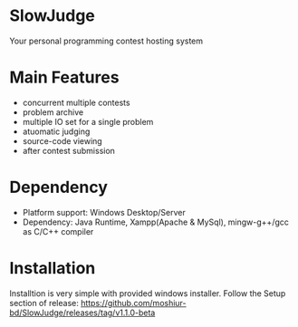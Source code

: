 # SlowJudge
Your personal programming contest hosting system 

# Main Features
* concurrent multiple contests
* problem archive
* multiple IO set for a single problem</li>
* atuomatic judging
* source-code viewing
* after contest submission

# Dependency
* Platform support: Windows Desktop/Server
* Dependency: Java Runtime, Xampp(Apache & MySql), mingw-g++/gcc as C/C++ compiler

# Installation
 Installtion is very simple with provided windows installer. 
 Follow the Setup section of release: https://github.com/moshiur-bd/SlowJudge/releases/tag/v1.1.0-beta

